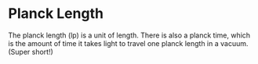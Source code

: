 # Planck Length

The planck length (lp) is a unit of length. There is also a planck time, which
is the amount of time it takes light to travel one planck length in a vacuum.
(Super short!)
